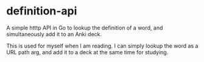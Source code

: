 # definition-api

A simple htttp API in Go to lookup the definition of a word, and simultaneously add it to an Anki deck.

This is used for myself when I am reading. I can simply lookup the word as a URL path arg, and add it to a deck at the same time for studying.
